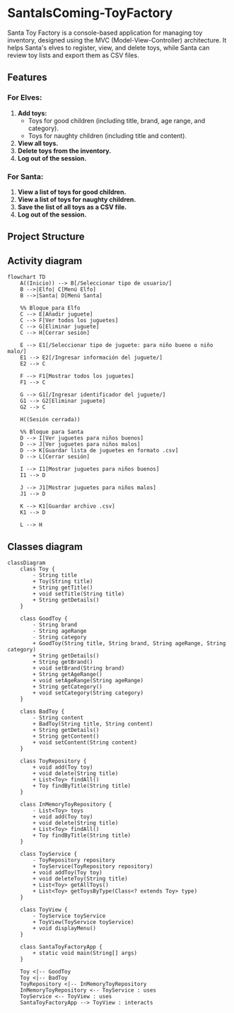 # SantaIsComing-ToyFactory
Santa Toy Factory is a console-based application for managing toy inventory, designed using the MVC (Model-View-Controller) architecture. It helps Santa's elves to register, view, and delete toys, while Santa can review toy lists and export them as CSV files.
## Features

### For Elves:
1. **Add toys:**
   - Toys for good children (including title, brand, age range, and category).
   - Toys for naughty children (including title and content).
2. **View all toys.**
3. **Delete toys from the inventory.**
4. **Log out of the session.**

### For Santa:
1. **View a list of toys for good children.**
2. **View a list of toys for naughty children.**
3. **Save the list of all toys as a CSV file.**
4. **Log out of the session.**

## Project Structure

## Activity diagram

```mermaid
flowchart TD
    A((Inicio)) --> B[/Seleccionar tipo de usuario/]
    B -->|Elfo| C[Menú Elfo]
    B -->|Santa| D[Menú Santa]

    %% Bloque para Elfo
    C --> E[Añadir juguete]
    C --> F[Ver todos los juguetes]
    C --> G[Eliminar juguete]
    C --> H[Cerrar sesión]

    E --> E1[/Seleccionar tipo de juguete: para niño bueno o niño malo/]
    E1 --> E2[/Ingresar información del juguete/]
    E2 --> C

    F --> F1[Mostrar todos los juguetes]
    F1 --> C

    G --> G1[/Ingresar identificador del juguete/]
    G1 --> G2[Eliminar juguete]
    G2 --> C

    H((Sesión cerrada))

    %% Bloque para Santa
    D --> I[Ver juguetes para niños buenos]
    D --> J[Ver juguetes para niños malos]
    D --> K[Guardar lista de juguetes en formato .csv]
    D --> L[Cerrar sesión]

    I --> I1[Mostrar juguetes para niños buenos]
    I1 --> D

    J --> J1[Mostrar juguetes para niños malos]
    J1 --> D

    K --> K1[Guardar archivo .csv]
    K1 --> D

    L --> H

```

## Classes diagram

```mermaid
classDiagram
    class Toy {
        - String title
        + Toy(String title)
        + String getTitle()
        + void setTitle(String title)
        + String getDetails()
    }

    class GoodToy {
        - String brand
        - String ageRange
        - String category
        + GoodToy(String title, String brand, String ageRange, String category)
        + String getDetails()
        + String getBrand()
        + void setBrand(String brand)
        + String getAgeRange()
        + void setAgeRange(String ageRange)
        + String getCategory()
        + void setCategory(String category)
    }

    class BadToy {
        - String content
        + BadToy(String title, String content)
        + String getDetails()
        + String getContent()
        + void setContent(String content)
    }

    class ToyRepository {
        + void add(Toy toy)
        + void delete(String title)
        + List<Toy> findAll()
        + Toy findByTitle(String title)
    }

    class InMemoryToyRepository {
        - List<Toy> toys
        + void add(Toy toy)
        + void delete(String title)
        + List<Toy> findAll()
        + Toy findByTitle(String title)
    }

    class ToyService {
        - ToyRepository repository
        + ToyService(ToyRepository repository)
        + void addToy(Toy toy)
        + void deleteToy(String title)
        + List<Toy> getAllToys()
        + List<Toy> getToysByType(Class<? extends Toy> type)
    }

    class ToyView {
        - ToyService toyService
        + ToyView(ToyService toyService)
        + void displayMenu()
    }

    class SantaToyFactoryApp {
        + static void main(String[] args)
    }

    Toy <|-- GoodToy
    Toy <|-- BadToy
    ToyRepository <|-- InMemoryToyRepository
    InMemoryToyRepository <-- ToyService : uses
    ToyService <-- ToyView : uses
    SantaToyFactoryApp --> ToyView : interacts
```
